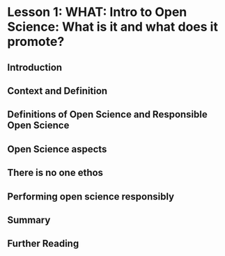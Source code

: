 # Lesson 1: WHAT: Intro to Open Science: What is it and what does it promote?
## Introduction
## Context and Definition
## Definitions of Open Science and Responsible Open Science
## Open Science aspects
## There is no one ethos
## Performing open science responsibly
## Summary
## Further Reading
